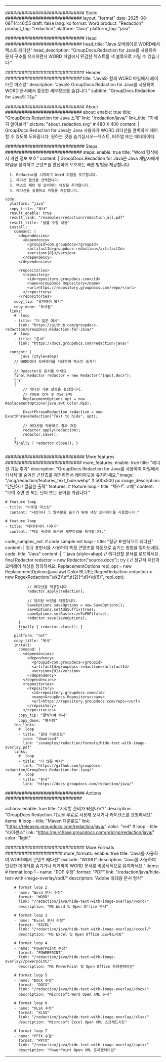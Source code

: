 
---
############################# Static ############################
layout: "format"
date:  2025-08-08T14:46:55
draft: false
lang: ko
format: Word
product: "Redaction"
product_tag: "redaction"
platform: "Java"
platform_tag: "java"

############################# Head ############################
head_title: "Java 오버레이로 WORD에서 텍스트 레다션"
head_description: "GroupDocs.Redaction for Java를 사용하여 문서 구조를 유지하면서 WORD 파일에서 민감한 텍스트를 색 블록으로 가릴 수 있습니다."

############################# Header ############################
title: "Java와 함께 WORD 파일에서 레이아웃 마스킹" 
description: "Java와 GroupDocs.Redaction for Java를 사용하여 WORD 문서에서 중요한 세부정보를 숨깁니다."
subtitle: "GroupDocs.Redaction for Java의 기능" 

############################# About ############################
about:
    enable: true
    title: "GroupDocs.Redaction for Java 소개"
    link: "/redaction/java/"
    link_title: "자세히 알아보기"
    picture: "about_redaction.svg" # 480 X 400
    content: |
       GroupDocs.Redaction for Java는 Java 사용자가 WORD 레다션을 완벽하게 제어할 수 있도록 도와줍니다. 원하는 것을 숨기십시오—텍스트, 비주얼 또는 메타데이터.

############################# Steps ############################
steps:
    enable: true
    title: "Word 형식에서 개인 정보 보호"
    content: |
      GroupDocs.Redaction for Java은 Java 개발자에게 파일을 정리하고 콘텐츠를 안전하게 보호하는 빠른 방법을 제공합니다.
      
      1. Redactor를 시작하고 Word 파일을 로드합니다.
      2. 레다션 옵션을 선택합니다.
      3. 텍스트 패턴 및 오버레이 색상을 추가합니다.
      4. 레다션을 실행하고 파일을 저장합니다.
   
    code:
      platform: "java"
      copy_title: "복사"
      result_enable: true
      result_link: "/examples/redaction/redaction_all.pdf"
      result_title: "샘플 수정 내용"
      install:
        command: |
          <dependencies>
            <dependency>
              <groupId>com.groupdocs</groupId>
              <artifactId>groupdocs-redaction</artifactId>
              <version>{0}</version>
            </dependency>
          </dependencies>

          <repositories>
            <repository>
              <id>repository.groupdocs.com</id>
              <name>GroupDocs Repository</name>
              <url>https://repository.groupdocs.com/repo/</url>
            </repository>
          </repositories>
        copy_tip: "클릭하여 복사"
        copy_done: "복사됨"
      links:
        #  loop
        - title: "더 많은 예시"
          link: "https://github.com/groupdocs-redaction/GroupDocs.Redaction-for-Java/"
        #  loop
        - title: "문서"
          link: "https://docs.groupdocs.com/redaction/java/"
          
      content: |
        ```java {style=abap}
        // WORD에서 오버레이를 사용하여 텍스트 숨기기

        // Redactor로 문서를 여세요
        final Redactor redactor = new Redactor("input.docx");
        try
        {
            // 레다션 기본 설정을 설정합니다.
            // 키워드 추가 후 색상 선택
            ReplacementOptions opt = new ReplacementOptions(java.awt.Color.RED);
            
            ExactPhraseRedaction redaction = new ExactPhraseRedaction("Text to hide", opt);

            // 레다션을 적용하고 결과 저장
            redactor.apply(redaction);
            redactor.save();
        }
        finally { redactor.close(); }
        ```            


############################# More features ############################
more_features:
  enable: true
  title: "레다션 기능 추가"
  description: "GroupDocs.Redaction for Java를 사용하여 파일에서 가시적 및 숨겨진 콘텐츠를 제거하면서 레이아웃을 유지하세요."
  image: "/img/redaction/features_text_hide.webp" # 500x500 px
  image_description: "간단하고 깔끔한 출력"
  features:
    # feature loop
    - title: "텍스트 교체"
      content: "보여 주면 안 되는 단어 또는 용어를 가립니다."

    # feature loop
    - title: "비주얼 마스킹"
      content: "사진이나 그 일부분을 숨기기 위해 색상 오버레이를 사용합니다."

    # feature loop
    - title: "메타데이터 지우기"
      content: "파일 속성에 숨겨진 세부정보를 제거합니다."
      
  code_samples_ext:
    # code sample ext loop
    - title: "정규 표현식으로 레다션"
      content: |
        정규 표현식을 사용하여 특정 콘텐츠를 자동으로 숨기는 방법을 알아보세요.
      code:
        title: "Java"
        content: |
          ```java {style=abap}
          //  레다션할 문서를 로드하세요.
          final Redactor redactor = new Redactor("source.docx");
          try
          {
              // 정규식 패턴과 오버레이 색상을 정의하세요.
              ReplacementOptions repl_opt = new ReplacementOptions(java.awt.Color.BLUE);
              RegexRedaction redaction = new RegexRedaction("\\d{2}\\s*\\d{2}[^\\d]*\\d{6}", repl_opt);
              
              // 레다션을 적용합니다.
              redactor.apply(redaction);

              // 정리된 버전을 저장합니다.
              SaveOptions saveOptions = new SaveOptions();
              saveOptions.setAddSuffix(true);
              saveOptions.setRasterizeToPDF(false);
              redactor.save(saveOptions);
          }
          finally { redactor.close(); }
          ```
        platform: "net"
        copy_title: "복사"
        install:
          command: |
            <dependencies>
              <dependency>
                <groupId>com.groupdocs</groupId>
                <artifactId>groupdocs-redaction</artifactId>
                <version>{0}</version>
              </dependency>
            </dependencies>
            <repositories>
              <repository>
                <id>repository.groupdocs.com</id>
                <name>GroupDocs Repository</name>
                <url>https://repository.groupdocs.com/repo/</url>
              </repository>
            </repositories>
          copy_tip: "클릭하여 복사"
          copy_done: "복사됨"
        top_links:
          #  loop
          - title: "결과 다운로드"
            icon: "download"
            link: "/examples/redaction/formats/hide-text-with-image-overlay.pdf"
        links:
          #  loop
          - title: "더 많은 예시"
            link: "https://github.com/groupdocs-redaction/GroupDocs.Redaction-for-Java/"
          #  loop
          - title: "문서"
            link: "https://docs.groupdocs.com/redaction/java/"


############################# Actions ############################

actions:
  enable: true
  title: "시작할 준비가 되셨나요?"
  description: "GroupDocs.Redaction 기능을 무료로 사용해 보시거나 라이센스를 요청하세요"
  items:
    #  loop
    - title: "Maven 다운로드"
      link: "https://releases.groupdocs.com/redaction/java/"
      color: "red"
        #  loop
    - title: "라이센스"
      link: "https://purchase.groupdocs.com/pricing/redaction/java/"
      color: "light"


############################# More Formats #####################
more_formats:
    enable: true
    title: "Java를 사용하여 WORD에서 콘텐츠 레다션"
    exclude: "WORD"
    description: "Java를 사용하여 민감한 데이터를 숨기거나 제거하여 WORD 문서를 비공식적으로 유지하세요."
    items: 
        # format loop 1
        - name: "PDF 수정"
          format: "PDF"
          link: "/redaction/java/hide-text-with-image-overlay//pdf/"
          description: "Adobe 휴대용 문서 형식"

        # format loop 2
        - name: "Word 문서 수정"
          format: "WORD"
          link: "/redaction/java/hide-text-with-image-overlay//word/"
          description: "MS Word 및 Open Office 문서"
          
        # format loop 3
        - name: "Excel 문서 수정"
          format: "EXCEL"
          link: "/redaction/java/hide-text-with-image-overlay//excel/"
          description: "MS Excel 및 Open Office 스프레드시트"

        # format loop 4
        - name: "PowerPoint 수정"
          format: "POWERPOINT"
          link: "/redaction/java/hide-text-with-image-overlay//powerpoint/"
          description: "MS PowerPoint 및 Open Office 프레젠테이션"

        # format loop 5
        - name: "DOCX 수정"
          format: "DOCX"
          link: "/redaction/java/hide-text-with-image-overlay//docx/"
          description: "Microsoft Word Open XML 문서"
          
        # format loop 6
        - name: "XLSX 수정"
          format: "XLSX"
          link: "/redaction/java/hide-text-with-image-overlay//xlsx/"
          description: "Microsoft Excel Open XML 스프레드시트"
          
        # format loop 7
        - name: "PPTX 수정"
          format: "PPTX"
          link: "/redaction/java/hide-text-with-image-overlay//pptx/"
          description: "PowerPoint Open XML 프레젠테이션"


---